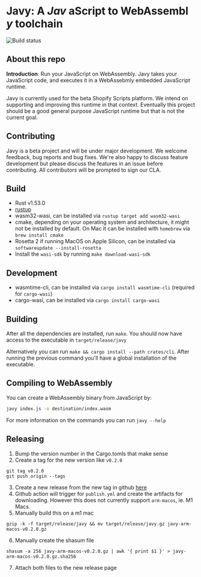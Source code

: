 # Javy: A _Jav_ aScript to WebAssembl _y_  toolchain

![Build status](https://github.com/Shopify/javy/actions/workflows/ci.yml/badge.svg?branch=main)

## About this repo

**Introduction**: Run your JavaScript on WebAssembly. Javy takes your JavaScript code, and executes it in a WebAssebmly embedded JavaScript runtime.

Javy is currently used for the beta Shopify Scripts platform. We intend on supporting and improving this runtime in that context. Eventually this project should be a good general purpose JavaScript runtime but that is not the current goal.

## Contributing

Javy is a beta project and will be under major development. We welcome feedback, bug reports and bug fixes. We're also happy to discuss feature development but please discuss the features in an issue before contributing. All contributors will be prompted to sign our CLA.

## Build

- Rust v1.53.0
- [rustup](https://rustup.rs/)
- wasm32-wasi, can be installed via `rustup target add wasm32-wasi`
- cmake, depending on your operating system and architecture, it might not be
  installed by default. On Mac it can be installed with `homebrew` via `brew
  install cmake`
- Rosetta 2 if running MacOS on Apple Silicon, can be installed via
  `softwareupdate --install-rosetta`
- Install the `wasi-sdk` by running `make download-wasi-sdk`

## Development

- wasmtime-cli, can be installed via `cargo install wasmtime-cli` (required for
  `cargo-wasi`)
- cargo-wasi, can be installed via `cargo install cargo-wasi`

## Building

After all the dependencies are installed, run `make`. You
should now have access to the executable in `target/release/javy`

Alternatively you can run `make && cargo install --path crates/cli`.
After running the previous command you'll have a global installation of the
executable.

## Compiling to WebAssembly

You can create a WebAssembly binary from JavaScript by:

```bash
javy index.js -o destination/index.wasm
```

For more information on the commands you can run `javy --help`

## Releasing

1. Bump the version number in the Cargo.tomls that make sense
2. Create a tag for the new version like `v0.2.0`
```
git tag v0.2.0
git push origin --tags
```
3. Create a new release from the new tag in github [here](https://github.com/Shopify/javy/releases/new)
4. Github action will trigger for `publish.yml` and create the artifacts for downloading. However this does not currently support `arm-macos`, ie. M1 Macs.
5. Manually build this on a m1 mac 

```
gzip -k -f target/release/javy && mv target/release/javy.gz javy-arm-macos-v0.2.0.gz

```
6. Manually create the shasum file
```
shasum -a 256 javy-arm-macos-v0.2.0.gz | awk '{ print $1 }' > javy-arm-macos-v0.2.0.gz.sha256
```
7.  Attach both files to the new release page
